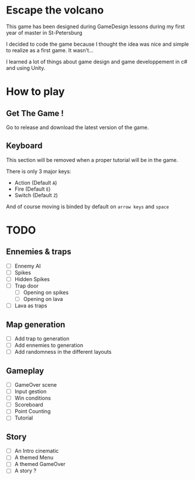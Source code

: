 # Escape the volcano
This game has been designed during GameDesign lessons during my first year of master in St-Petersburg

I decided to code the game because I thought the idea was nice and simple to realize as a first game.
It wasn't...

I learned a lot of things about game design and game developpement in c# and using Unity.


# How to play

## Get The Game !
Go to release and download the latest version of the game.

## Keyboard
This section will be removed when a proper tutorial will be in the game.

There is only 3 major keys:
- Action (Default `A`)
- Fire (Default `E`)
- Switch (Default `Z`)

And of course moving is binded by default on `arrow keys` and `space`

# TODO

## Ennemies & traps
- [ ] Ennemy AI
- [ ] Spikes
- [ ] Hidden Spikes
- [ ] Trap door
  - [ ] Opening on spikes
  - [ ] Opening on lava
- [ ] Lava as traps
  
## Map generation
- [ ] Add trap to generation
- [ ] Add ennemies to generation
- [ ] Add randomness in the different layouts

## Gameplay
- [ ] GameOver scene
- [ ] Input gestion
- [ ] Win conditions
- [ ] Scoreboard
- [ ] Point Counting
- [ ] Tutorial

## Story
- [ ] An Intro cinematic
- [ ] A themed Menu
- [ ] A themed GameOver
- [ ] A story ?
